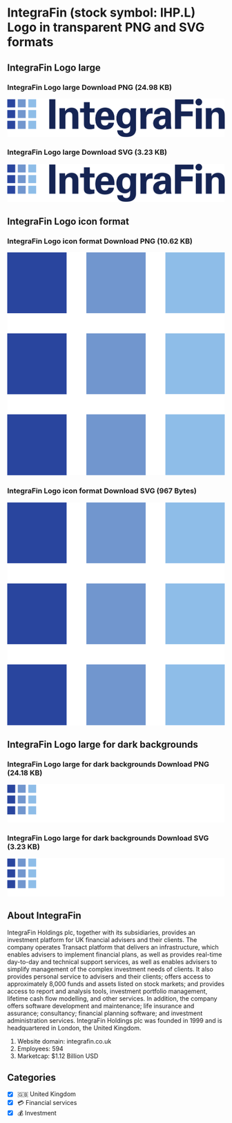 # IntegraFin (stock symbol: IHP.L) Logo in transparent PNG and SVG formats

## IntegraFin Logo large

### IntegraFin Logo large Download PNG (24.98 KB)

![IntegraFin Logo large Download PNG (24.98 KB)](/img/orig/IHP.L_BIG-c90b4267.png)

### IntegraFin Logo large Download SVG (3.23 KB)

![IntegraFin Logo large Download SVG (3.23 KB)](/img/orig/IHP.L_BIG-1fb4402f.svg)

## IntegraFin Logo icon format

### IntegraFin Logo icon format Download PNG (10.62 KB)

![IntegraFin Logo icon format Download PNG (10.62 KB)](/img/orig/IHP.L-d154f734.png)

### IntegraFin Logo icon format Download SVG (967 Bytes)

![IntegraFin Logo icon format Download SVG (967 Bytes)](/img/orig/IHP.L-d9bafb47.svg)

## IntegraFin Logo large for dark backgrounds

### IntegraFin Logo large for dark backgrounds Download PNG (24.18 KB)

![IntegraFin Logo large for dark backgrounds Download PNG (24.18 KB)](/img/orig/IHP.L_BIG.D-4dbe7e67.png)

### IntegraFin Logo large for dark backgrounds Download SVG (3.23 KB)

![IntegraFin Logo large for dark backgrounds Download SVG (3.23 KB)](/img/orig/IHP.L_BIG.D-e199a017.svg)

## About IntegraFin

IntegraFin Holdings plc, together with its subsidiaries, provides an investment platform for UK financial advisers and their clients. The company operates Transact platform that delivers an infrastructure, which enables advisers to implement financial plans, as well as provides real-time day-to-day and technical support services, as well as enables advisers to simplify management of the complex investment needs of clients. It also provides personal service to advisers and their clients; offers access to approximately 8,000 funds and assets listed on stock markets; and provides access to report and analysis tools, investment portfolio management, lifetime cash flow modelling, and other services. In addition, the company offers software development and maintenance; life insurance and assurance; consultancy; financial planning software; and investment administration services. IntegraFin Holdings plc was founded in 1999 and is headquartered in London, the United Kingdom.

1. Website domain: integrafin.co.uk
2. Employees: 594
3. Marketcap: $1.12 Billion USD


## Categories
- [x] 🇬🇧 United Kingdom
- [x] 💳 Financial services
- [x] 💰 Investment
